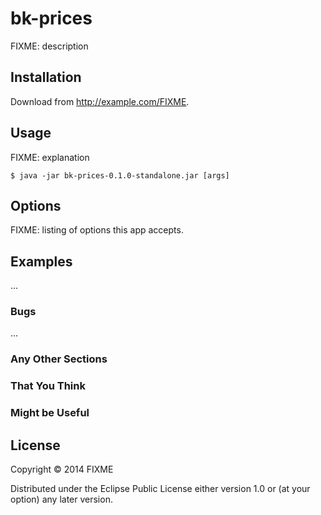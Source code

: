 # bk-prices

FIXME: description

## Installation

Download from http://example.com/FIXME.

## Usage

FIXME: explanation

    $ java -jar bk-prices-0.1.0-standalone.jar [args]

## Options

FIXME: listing of options this app accepts.

## Examples

...

### Bugs

...

### Any Other Sections
### That You Think
### Might be Useful

## License

Copyright © 2014 FIXME

Distributed under the Eclipse Public License either version 1.0 or (at
your option) any later version.
